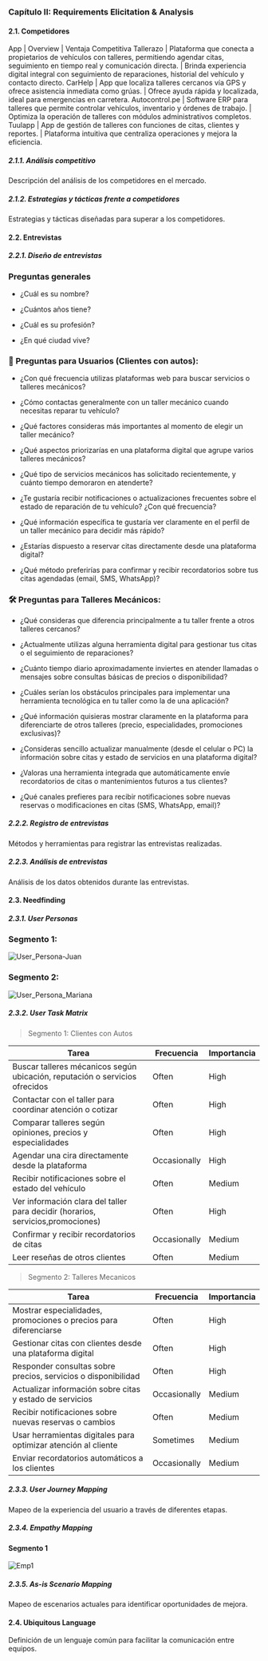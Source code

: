 ### Capítulo II: Requirements Elicitation & Analysis

#### 2.1. Competidores
App | Overview | Ventaja Competitiva
Tallerazo | Plataforma que conecta a propietarios de vehículos con talleres, permitiendo agendar citas, seguimiento en tiempo real y comunicación directa. | Brinda experiencia digital integral con seguimiento de reparaciones, historial del vehículo y contacto directo.
CarHelp | App que localiza talleres cercanos vía GPS y ofrece asistencia inmediata como grúas. | Ofrece ayuda rápida y localizada, ideal para emergencias en carretera.
Autocontrol.pe | Software ERP para talleres que permite controlar vehículos, inventario y órdenes de trabajo. | Optimiza la operación de talleres con módulos administrativos completos.
Tuulapp | App de gestión de talleres con funciones de citas, clientes y reportes. | Plataforma intuitiva que centraliza operaciones y mejora la eficiencia.

##### 2.1.1. Análisis competitivo
Descripción del análisis de los competidores en el mercado.

##### 2.1.2. Estrategias y tácticas frente a competidores
Estrategias y tácticas diseñadas para superar a los competidores.

#### 2.2. Entrevistas

##### 2.2.1. Diseño de entrevistas

### **Preguntas generales**

- ¿Cuál es su nombre?

- ¿Cuántos años tiene?

- ¿Cuál es su profesión?

- ¿En qué ciudad vive?

### **🚗 Preguntas para Usuarios (Clientes con autos):**

- ¿Con qué frecuencia utilizas plataformas web para buscar servicios o talleres mecánicos?

- ¿Cómo contactas generalmente con un taller mecánico cuando necesitas reparar tu vehículo?

- ¿Qué factores consideras más importantes al momento de elegir un taller mecánico?

- ¿Qué aspectos priorizarías en una plataforma digital que agrupe varios talleres mecánicos?

- ¿Qué tipo de servicios mecánicos has solicitado recientemente, y cuánto tiempo demoraron en atenderte?

- ¿Te gustaría recibir notificaciones o actualizaciones frecuentes sobre el estado de reparación de tu vehículo? ¿Con qué frecuencia?

- ¿Qué información específica te gustaría ver claramente en el perfil de un taller mecánico para decidir más rápido?

- ¿Estarías dispuesto a reservar citas directamente desde una plataforma digital?

- ¿Qué método preferirías para confirmar y recibir recordatorios sobre tus citas agendadas (email, SMS, WhatsApp)?



### **🛠️ Preguntas para Talleres Mecánicos:**

- ¿Qué consideras que diferencia principalmente a tu taller frente a otros talleres cercanos?

- ¿Actualmente utilizas alguna herramienta digital para gestionar tus citas o el seguimiento de reparaciones?

- ¿Cuánto tiempo diario aproximadamente inviertes en atender llamadas o mensajes sobre consultas básicas de precios o disponibilidad?

- ¿Cuáles serían los obstáculos principales para implementar una herramienta tecnológica en tu taller como la de una aplicación?

- ¿Qué información quisieras mostrar claramente en la plataforma para diferenciarte de otros talleres (precio, especialidades, promociones exclusivas)?

- ¿Consideras sencillo actualizar manualmente (desde el celular o PC) la información sobre citas y estado de servicios en una plataforma digital?

- ¿Valoras una herramienta integrada que automáticamente envíe recordatorios de citas o mantenimientos futuros a tus clientes?

- ¿Qué canales prefieres para recibir notificaciones sobre nuevas reservas o modificaciones en citas (SMS, WhatsApp, email)?

##### 2.2.2. Registro de entrevistas
Métodos y herramientas para registrar las entrevistas realizadas.

##### 2.2.3. Análisis de entrevistas
Análisis de los datos obtenidos durante las entrevistas.

#### 2.3. Needfinding

##### 2.3.1. User Personas

### Segmento 1:
![User_Persona-Juan](src/User_Persona-Juan.png)
### Segmento 2:
![User_Persona_Mariana](src/User_Persona_Mariana.png)

##### 2.3.2. User Task Matrix
>Segmento 1: Clientes con Autos

|Tarea| Frecuencia| Importancia|
|-----|-----------|-------------|
|Buscar talleres mécanicos según ubicación, reputación o servicios ofrecidos|Often|High|
|Contactar con el taller para coordinar atención o cotizar|Often|High|
|Comparar talleres según opiniones, precios y especialidades|Often|High|
|Agendar una cira directamente desde la plataforma|Occasionally|High|
|Recibir notificaciones sobre el estado del vehículo|Often|Medium|
|Ver información clara del taller para decidir (horarios, servicios,promociones)|Often|High|
|Confirmar y recibir recordatorios de citas|Occasionally|Medium|
|Leer reseñas de otros clientes|Often|Medium|

>Segmento 2: Talleres Mecanicos

|Tarea| Frecuencia| Importancia|
|-----|-----------|-------------|
|Mostrar especialidades, promociones o precios para diferenciarse|Often|High|
|Gestionar citas con clientes desde una plataforma digital|Often|High|
|Responder consultas sobre precios, servicios o disponibilidad|Often|High|
|Actualizar información sobre citas y estado de servicios|Occasionally|Medium|
|Recibir notificaciones sobre nuevas reservas o cambios|Often|Medium|
|Usar herramientas digitales para optimizar atención al cliente|Sometimes|Medium|
|Enviar recordatorios automáticos a los clientes|Occasionally|Medium|

##### 2.3.3. User Journey Mapping
Mapeo de la experiencia del usuario a través de diferentes etapas.

##### 2.3.4. Empathy Mapping

#### Segmento 1
![Emp1](src/Empathy1.png)

##### 2.3.5. As-is Scenario Mapping
Mapeo de escenarios actuales para identificar oportunidades de mejora.

#### 2.4. Ubiquitous Language
Definición de un lenguaje común para facilitar la comunicación entre equipos.

